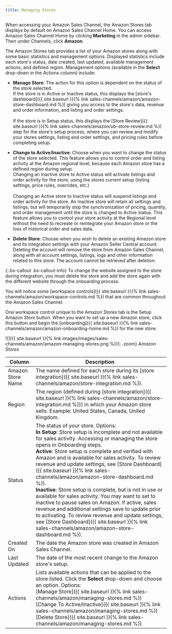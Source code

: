 ```yaml
---
title: Managing Stores
---
```



When accessing your Amazon Sales Channel, the Amazon Stores tab displays by default on Amazon Sales Channel Home. You can access Amazon Sales Channel Home by clicking **Marketing** in the admin sidebar. Then under Channels, click **Amazon**.

The Amazon Stores tab provides a list of your Amazon stores along with some basic statistics and management options. Displayed statistics include each store's status, date created, last updated, available management actions, and defined region. Management options (available in the **Select** drop-down in the Actions column) include:

- **Manage Store**: The action for this option is dependent on the status of the store selected.
<br />If the store is in Active or Inactive status, this displays the [store's dashboard]({{ site.baseurl }}{% link sales-channels/amazon/amazon-store-dashboard.md %}) giving you access to the store's data, revenue and order information, and listing and order settings.<br />
<br />If the store is in Setup status, this displays the [Store Review]({{ site.baseurl }}{% link sales-channels/amazon/ob-store-review.md %}) step for the store's setup process, where you can review and modify your stores settings, listing and order settings, and pricing rules before completing setup.

- **Change to Active/Inactive**: Choose when you want to change the status of the store selected. This feature allows you to control order and listing activity at the Amazon regional level, because each Amazon store has a defined region during setup.
<br />Changing an Inactive store to Active status will activate listings and order activity for the store, using the stores current setup (listing settings, price rules, overrides, etc.)<br />
<br />Changing an Active store to Inactive status will suspend listings and order activity for the store. An Inactive store will retain all settings and listings, but will temporarily stop the synchronization of pricing, quantity, and order management until the store is changed to Active status. This feature allows you to control your store activity at the Regional level without the need to recreate or reintegrate your Amazon store or the loss of historical order and sales data.

- **Delete Store**: Choose when you wish to delete an existing Amazon store and its integration settings with your Amazon Seller Central account. Deleting the account will remove the store from Amazon Sales Channel, along with all account settings, listings, logs and other information related to this store. The account cannot be retrieved after deletion.

{:.bs-callout .bs-callout-info}
To change the website assigned to the store during integration, you must delete the store and add the store again with the different website through the onboarding process.

You will notice some [workspace controls]({{ site.baseurl }}{% link sales-channels/amazon/workspace-controls.md %}) that are common throughout the Amazon Sales Channel.

One workspace control unique to the Amazon Stores tab is the <span class="btn">Setup Amazon Store</span> button. When you want to set up a new Amazon store, click this button and begin the [onboarding]({{ site.baseurl }}{% link sales-channels/amazon/amazon-onboarding-home.md %}) for the new store.

![]({{ site.baseurl }}{% link images/images/sales-channels/amazon/amazon-managing-stores.png %}){: .zoom}
_Amazon Stores_

|Column|Description|
|--- |--- |
|Amazon Store Name|The name defined for each store during its [store integration]({{ site.baseurl }}{% link sales-channels/amazon/store-integration.md %}).|
|Region|The region (defined during [store integration]({{ site.baseurl }}{% link sales-channels/amazon/store-integration.md %})) in which your Amazon store sells. Example: United States, Canada, United Kingdom.|
|Status|The status of your store. Options:<br/>**In Setup**: Store setup is incomplete and not available for sales activity. Accessing or managing the store opens in Onboarding steps. <br/>**Active**: Store setup is complete and verified with Amazon and is available for sales activity. To review revenue and update settings, see [Store Dashboard]({{ site.baseurl }}{% link sales-channels/amazon/amazon-store-dashboard.md %}).<br/>**Inactive**: Store setup is complete, but is not in use or available for sales activity. You may want to set to inactive to pause sales on Amazon. If active, sales revenue and additional settings save to update prior to activating. To review revenue and update settings, see [Store Dashboard]({{ site.baseurl }}{% link sales-channels/amazon/amazon-store-dashboard.md %}).|
|Created On|The date the Amazon store was created in Amazon Sales Channel.|
|Last Updated|The date of the most recent change to the Amazon store's setup.|
|Actions|Lists available actions that can be applied to the store listed. Click the **Select** drop-down and choose an option. Options:<br/>[Manage Store]({{ site.baseurl }}{% link sales-channels/amazon/managing-stores.md %})<br/>[Change To Active/Inactive]({{ site.baseurl }}{% link sales-channels/amazon/managing-stores.md %})<br/>[Delete Store]({{ site.baseurl }}{% link sales-channels/amazon/managing-stores.md %})
